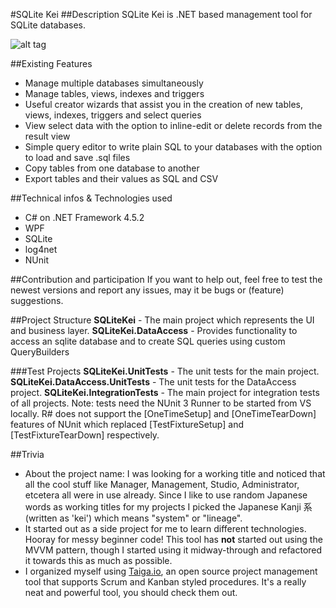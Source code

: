 #SQLite Kei
##Description
SQLite Kei is .NET based management tool for SQLite databases.

![alt tag](http://puu.sh/qOYxY/82cf766ecd.png)

##Existing Features
- Manage multiple databases simultaneously
- Manage tables, views, indexes and triggers
- Useful creator wizards that assist you in the creation of new tables, views, indexes, triggers and select queries
- View select data with the option to inline-edit or delete records from the result view
- Simple query editor to write plain SQL to your databases with the option to load and save .sql files
- Copy tables from one database to another
- Export tables and their values as SQL and CSV

##Technical infos & Technologies used
- C# on .NET Framework 4.5.2
- WPF
- SQLite
- log4net
- NUnit

##Contribution and participation
If you want to help out, feel free to test the newest versions and report any issues, may it be bugs or (feature) suggestions.

##Project Structure
**SQLiteKei** - The main project which represents the UI and business layer.
**SQLiteKei.DataAccess** - Provides functionality to access an sqlite database and to create SQL queries using custom QueryBuilders

###Test Projects
**SQLiteKei.UnitTests** - The unit tests for the main project.
**SQLiteKei.DataAccess.UnitTests** - The unit tests for the DataAccess project.
**SQLiteKei.IntegrationTests** - The main project for integration tests of all projects. Note: tests need the NUnit 3 Runner to be started from VS locally. R# does not support the [OneTimeSetup] and [OneTimeTearDown] features of NUnit which replaced [TestFixtureSetup] and [TestFixtureTearDown] respectively.

##Trivia
- About the project name: I was looking for a working title and noticed that all the cool stuff like Manager, Management, Studio, Administrator, etcetera all were in use already. Since I like to use random Japanese words as working titles for my projects I picked the Japanese Kanji 系 (written as 'kei') which means "system" or "lineage".
- It started out as a side project for me to learn different technologies. Hooray for messy beginner code! This tool has **not** started out using the MVVM pattern, though I started using it midway-through and refactored it towards this as much as possible.
- I organized myself using [Taiga.io](https://taiga.io "Taiga.io"), an open source project management tool that supports Scrum and Kanban styled procedures. It's a really neat and powerful tool, you should check them out.
